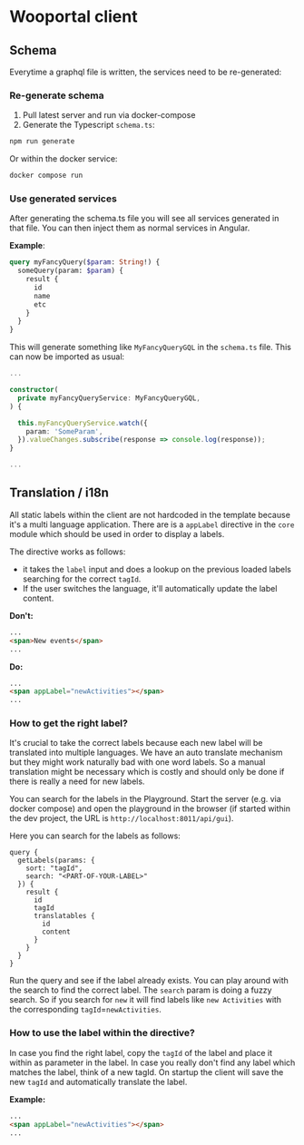 # Wooportal client

## Schema
Everytime a graphql file is written, the services need to be re-generated:

### Re-generate schema


1. Pull latest server and run via docker-compose
2. Generate the Typescript `schema.ts`:

  ```bash
  npm run generate
  ```

Or within the docker service:

```bash
docker compose run 

```

### Use generated services
After generating the schema.ts file you will see all services generated in that file. You can then inject them as normal services in Angular.

**Example**:

```graphql
query myFancyQuery($param: String!) {
  someQuery(param: $param) {
    result {
      id
      name
      etc
    }
  }
}
```

This will generate something like `MyFancyQueryGQL` in the `schema.ts` file. This can now be imported as usual:

```typescript
...

constructor(
  private myFancyQueryService: MyFancyQueryGQL,
) {

  this.myFancyQueryService.watch({
    param: 'SomeParam',
  }).valueChanges.subscribe(response => console.log(response));
}

...

```

## Translation / i18n

All static labels within the client are not hardcoded in the template because it's a multi language application. There are is a `appLabel` directive in the `core` module which should be used in order to display a labels.

The directive works as follows:
- it takes the `label` input and does a lookup on the previous loaded labels searching for the correct `tagId`.
- If the user switches the language, it'll automatically update the label content.

**Don't:**
``` html
...
<span>New events</span>
...
```

**Do:**
``` html
...
<span appLabel="newActivities"></span>
...
```

### How to get the right label?
It's crucial to take the correct labels because each new label will be translated into multiple languages. We have an auto translate mechanism but they might work naturally bad with one word labels. So a manual translation might be necessary which is costly and should only be done if there is really a need for new labels.

You can search for the labels in the Playground. Start the server (e.g. via docker compose) and open the playground in the browser (if started within the dev project, the URL is `http://localhost:8011/api/gui`).

Here you can search for the labels as follows:

```
query {
  getLabels(params: {
    sort: "tagId",
    search: "<PART-OF-YOUR-LABEL>"
  }) {
    result {
      id
      tagId
      translatables {
        id
        content
      }
    }
  }
}
```

Run the query and see if the label already exists. You can play around with the search to find the correct label. The `search` param is doing a fuzzy search. So if you search for `new` it will find labels like `new Activities` with the corresponding `tagId`=`newActivities`.

### How to use the label within the directive?

In case you find the right label, copy the `tagId` of the label and place it within as parameter in the label. In case you really don't find any label which matches the label, think of a new tagId. On startup the client will save the new `tagId` and automatically translate the label. 

**Example:**
``` html
...
<span appLabel="newActivities"></span>
...
